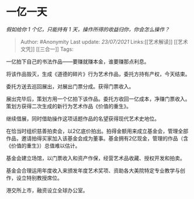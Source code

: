 # 一亿一天
*假如给你 1 个亿，只能持有 1 天，操作所得的收益归你，你会怎么操作？*

> Author: #Anonymity
> Last update: *23/07/2021*
> Links:[[艺术解读]] [[艺术文凭]] [[三合一]]
> Tags:

一亿拍下自己的书法作品——要赚就赚本金，谁要赚那点利息。

将该作品毁灭，生成《道德的碎片》行为艺术作品，委托方持有产权，今天结束。

委托方送去巡回展出，对展出门票分成。获得门票收入。

展出完毕后，策划方用一个亿拍下该作品。委托方收回一亿成本，净赚门票收入。策划方获得二次生成的新行为艺术作品《价值的重生》。

继续借展，同时借助操作这项话题作品的名望获得现代艺术史地位。

在恰当时组织慈善拍卖会，以2亿底价拍出。拍得金额用来成立基金会，管理全部作品，邀请拍得买家加入该基金会成为董事。基金拥有2亿现金，管理的作品（含《价值的重生》）总值难以估计。

基金会建立场馆，以门票收入和资产作保，经营艺术品收藏、授权开发和拍卖。

基金会合理运用年度收入来颁发年度艺术奖项、资助各大美院特定专业教学与创作，设立特别教授席位。

港交所上市，融资设立全球办公室。

